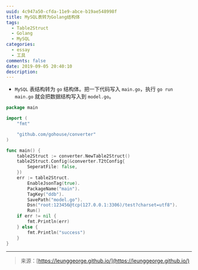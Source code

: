```yaml
---
uuid: 4c947a50-cfda-11e9-abce-b19ae548998f
title: MySQL表转为Golang结构体
tags:
  - Table2Struct
  - Golang
  - MySQL
categories:
  - essay
  - 工具
comments: false
date: 2019-09-05 20:40:10
description:
---
```


- `MySQL` 表结构转为 `go` 结构体。把一下代码写入 `main.go`，执行 `go run main.go` 就会把数据结构写入到 `model.go`。

<!--more-->

```go
package main

import (
	"fmt"

	"github.com/gohouse/converter"
)

func main() {
	table2Struct := converter.NewTable2Struct()
	table2Struct.Config(&converter.T2tConfig{
		SeperatFile: false,
	})
	err := table2Struct.
		EnableJsonTag(true).
		PackageName("main").
		TagKey("ddb").
		SavePath("model.go").
		Dsn("root:123456@tcp(127.0.0.1:3306)/test?charset=utf8").
		Run()
	if err != nil {
		fmt.Println(err)
	} else {
		fmt.Println("success")
	}
}

```







---
<link rel="stylesheet" href="http://yandex.st/highlightjs/6.1/styles/default.min.css">
<script src="http://yandex.st/highlightjs/6.1/highlight.min.js"></script>
<script>
hljs.tabReplace = ' ';
hljs.initHighlightingOnLoad();
</script>

> 来源：[https://leunggeorge.github.io/](https://leunggeorge.github.io/)  
